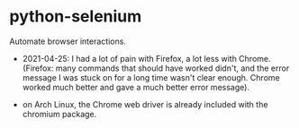 # python-selenium

Automate browser interactions.

- 2021-04-25: I had a lot of pain with Firefox, a lot less with Chrome. (Firefox: many commands that should have worked didn't, and the error message I was stuck on for a long time wasn't clear enough. Chrome worked much better and gave a much better error message).

- on Arch Linux, the Chrome web driver is already included with the chromium package.
